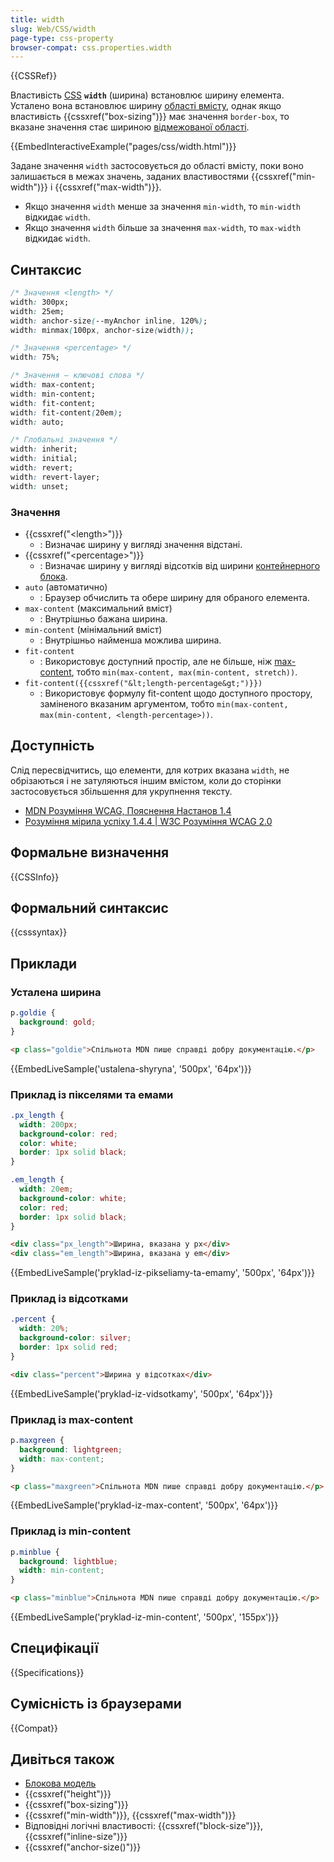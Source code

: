 ```yaml
---
title: width
slug: Web/CSS/width
page-type: css-property
browser-compat: css.properties.width
---
```


{{CSSRef}}

Властивість [CSS](/uk/docs/Web/CSS) **`width`** (ширина) встановлює ширину елемента. Усталено вона встановлює ширину [області вмісту](/uk/docs/Web/CSS/CSS_box_model/Introduction_to_the_CSS_box_model#oblast-vmistu), однак якщо властивість {{cssxref("box-sizing")}} має значення `border-box`, то вказане значення стає шириною [відмежованої області](/uk/docs/Web/CSS/CSS_box_model/Introduction_to_the_CSS_box_model#vidmezhovana-oblast).

{{EmbedInteractiveExample("pages/css/width.html")}}

Задане значення `width` застосовується до області вмісту, поки воно залишається в межах значень, заданих властивостями {{cssxref("min-width")}} і {{cssxref("max-width")}}.

- Якщо значення `width` менше за значення `min-width`, то `min-width` відкидає `width`.
- Якщо значення `width` більше за значення `max-width`, то `max-width` відкидає `width`.

## Синтаксис

```css
/* Значення <length> */
width: 300px;
width: 25em;
width: anchor-size(--myAnchor inline, 120%);
width: minmax(100px, anchor-size(width));

/* Значення <percentage> */
width: 75%;

/* Значення – ключові слова */
width: max-content;
width: min-content;
width: fit-content;
width: fit-content(20em);
width: auto;

/* Глобальні значення */
width: inherit;
width: initial;
width: revert;
width: revert-layer;
width: unset;
```

### Значення

- {{cssxref("&lt;length&gt;")}}
  - : Визначає ширину у вигляді значення відстані.
- {{cssxref("&lt;percentage&gt;")}}
  - : Визначає ширину у вигляді відсотків від ширини [контейнерного блока](/uk/docs/Web/CSS/Containing_block).
- `auto` (автоматично)
  - : Браузер обчислить та обере ширину для обраного елемента.
- `max-content` (максимальний вміст)
  - : Внутрішньо бажана ширина.
- `min-content` (мінімальний вміст)
  - : Внутрішньо найменша можлива ширина.
- `fit-content`
  - : Використовує доступний простір, але не більше, ніж [max-content](/uk/docs/Web/CSS/max-content), тобто `min(max-content, max(min-content, stretch))`.
- `fit-content({{cssxref("&lt;length-percentage&gt;")}})`
  - : Використовує формулу fit-content щодо доступного простору, заміненого вказаним аргументом, тобто `min(max-content, max(min-content, <length-percentage>))`.

## Доступність

Слід пересвідчитись, що елементи, для котрих вказана `width`, не обрізаються і не затуляються іншим вмістом, коли до сторінки застосовується збільшення для укрупнення тексту.

- [MDN Розуміння WCAG, Пояснення Настанов 1.4](/uk/docs/Web/Accessibility/Understanding_WCAG/Perceivable#nastanovy-1.4-polehshennia-perehliadu-ta-proslukhovuvannia-dlia-korystuvachiv-vkliuchno-iz-viddilenniam-perednioho-planu-vid-tla)
- [Розуміння мірила успіху 1.4.4 | W3C Розуміння WCAG 2.0](https://www.w3.org/TR/UNDERSTANDING-WCAG20/visual-audio-contrast-scale.html)

## Формальне визначення

{{CSSInfo}}

## Формальний синтаксис

{{csssyntax}}

## Приклади

### Усталена ширина

```css
p.goldie {
  background: gold;
}
```

```html
<p class="goldie">Спільнота MDN пише справді добру документацію.</p>
```

{{EmbedLiveSample('ustalena-shyryna', '500px', '64px')}}

### Приклад із пікселями та емами

```css
.px_length {
  width: 200px;
  background-color: red;
  color: white;
  border: 1px solid black;
}

.em_length {
  width: 20em;
  background-color: white;
  color: red;
  border: 1px solid black;
}
```

```html
<div class="px_length">Ширина, вказана у px</div>
<div class="em_length">Ширина, вказана у em</div>
```

{{EmbedLiveSample('pryklad-iz-pikseliamy-ta-emamy', '500px', '64px')}}

### Приклад із відсотками

```css
.percent {
  width: 20%;
  background-color: silver;
  border: 1px solid red;
}
```

```html
<div class="percent">Ширина у відсотках</div>
```

{{EmbedLiveSample('pryklad-iz-vidsotkamy', '500px', '64px')}}

### Приклад із max-content

```css
p.maxgreen {
  background: lightgreen;
  width: max-content;
}
```

```html
<p class="maxgreen">Спільнота MDN пише справді добру документацію.</p>
```

{{EmbedLiveSample('pryklad-iz-max-content', '500px', '64px')}}

### Приклад із min-content

```css
p.minblue {
  background: lightblue;
  width: min-content;
}
```

```html
<p class="minblue">Спільнота MDN пише справді добру документацію.</p>
```

{{EmbedLiveSample('pryklad-iz-min-content', '500px', '155px')}}

## Специфікації

{{Specifications}}

## Сумісність із браузерами

{{Compat}}

## Дивіться також

- [Блокова модель](/uk/docs/Web/CSS/CSS_box_model/Introduction_to_the_CSS_box_model)
- {{cssxref("height")}}
- {{cssxref("box-sizing")}}
- {{cssxref("min-width")}}, {{cssxref("max-width")}}
- Відповідні логічні властивості: {{cssxref("block-size")}}, {{cssxref("inline-size")}}
- {{cssxref("anchor-size()")}}

